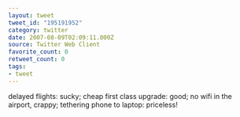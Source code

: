 ```yaml
---
layout: tweet
tweet_id: "195191952"
category: twitter
date: 2007-08-09T02:09:11.000Z
source: Twitter Web Client
favorite_count: 0
retweet_count: 0
tags:
- tweet
---
```


delayed flights: sucky; cheap first class upgrade: good; no wifi in the airport, crappy; tethering phone to laptop: priceless!
